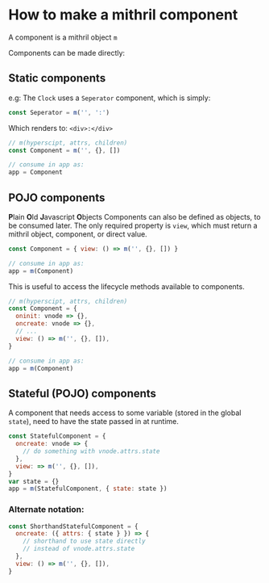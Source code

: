 # How to make a mithril component

A component is a mithril object `m`

Components can be made directly:

## Static components

e.g: The `Clock` uses a `Seperator` component, which is simply:

```javascript
const Seperator = m('', ':')
```

Which renders to: `<div>:</div>`

```javascript
// m(hyperscipt, attrs, children)
const Component = m('', {}, [])

// consume in app as:
app = Component
```

## POJO components

**P**lain **O**ld **J**avascript **O**bjects
Components can also be defined as objects, to be consumed later. The only required property is `view`, which must return a mithril object, component, or direct value.

```javascript
const Component = { view: () => m('', {}, []) }

// consume in app as:
app = m(Component)
```

This is useful to access the lifecycle methods available to components.

```javascript
// m(hyperscipt, attrs, children)
const Component = {
  oninit: vnode => {},
  oncreate: vnode => {},
  // ...
  view: () => m('', {}, []),
}

// consume in app as:
app = m(Component)
```

## Stateful (POJO) components

A component that needs access to some variable (stored in the global `state`), need to have the state passed in at runtime.

```javascript
const StatefulComponent = {
  oncreate: vnode => {
    // do something with vnode.attrs.state
  },
  view: => m('', {}, []),
}
var state = {}
app = m(StatefulComponent, { state: state })
```

### Alternate notation:

```javascript
const ShorthandStatefulComponent = {
  oncreate: ({ attrs: { state } }) => {
    // shorthand to use state directly
    // instead of vnode.attrs.state
  },
  view: () => m('', {}, []),
}
```
